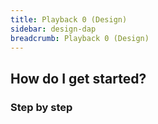 ```yaml
---
title: Playback 0 (Design)
sidebar: design-dap
breadcrumb: Playback 0 (Design)
---
```


## <background>

## How do I get started?

### Step by step
